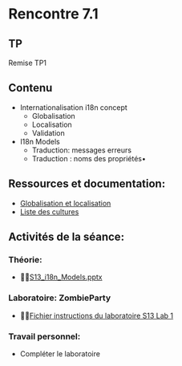 # Rencontre 7.1

## TP
Remise TP1 

## Contenu
- Internationalisation i18n concept 
  - Globalisation 
  - Localisation 
  - Validation 
- I18n Models 
  - Traduction: messages erreurs 
  - Traduction : noms des propriétés•	 

## Ressources et documentation: 
- [Globalisation et localisation](https://docs.microsoft.com/en-us/aspnet/core/fundamentals/localization?view=aspnetcore-5.0) 
- [Liste des cultures](https://docwiki.embarcadero.com/RADStudio/Sydney/en/Language_Culture_Names,_Codes,_and_ISO_Values)

## Activités de la séance: 

### Théorie:  
- 🔗‍💥[S13_i18n_Models.pptx](BRISE)

### Laboratoire: ZombieParty 
- 🔗‍💥[Fichier instructions du laboratoire S13 Lab 1](BRISE)

### Travail personnel:
- Compléter le laboratoire 